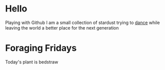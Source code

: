 # Hello
Playing with Github
I am a small collection of stardust trying to [dance](https://www.facebook.com/SeeTheRhythm/) while leaving the world a better place for the next generation  
# Foraging Fridays
Today's plant is bedstraw
